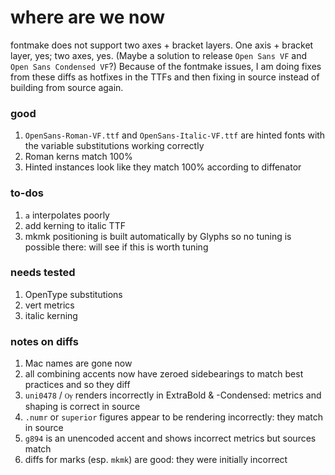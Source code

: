 # where are we now

fontmake does not support two axes + bracket layers. One axis + bracket layer, yes; two axes, yes. (Maybe a solution to release `Open Sans VF` and `Open Sans Condensed VF`?) Because of the fontmake issues, I am doing fixes from these diffs as hotfixes in the TTFs and then fixing in source instead of building from source again.

### good

1. `OpenSans-Roman-VF.ttf` and `OpenSans-Italic-VF.ttf` are hinted fonts with the variable substitutions working correctly
2. Roman kerns match 100%
3. Hinted instances look like they match 100% according to diffenator

### to-dos

1. `a` interpolates poorly
2. add kerning to italic TTF
3. mkmk positioning is built automatically by Glyphs so no tuning is possible there: will see if this is worth tuning

### needs tested

1. OpenType substitutions
2. vert metrics
3. italic kerning

### notes on diffs

1. Mac names are gone now
1. all combining accents now have zeroed sidebearings to match best practices and so they diff
1. `uni0478` / `Ѹ` renders incorrectly in ExtraBold & -Condensed: metrics and shaping is correct in source
2. `.numr` or `superior` figures appear to be rendering incorrectly: they match in source
3. `g894` is an unencoded accent and shows incorrect metrics but sources match
4. diffs for marks (esp. `mkmk`) are good: they were initially incorrect